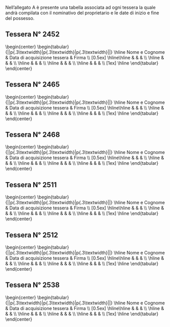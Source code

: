 Nell’allegato A è presente una tabella associata ad ogni tessera la quale andrà compilata con il nominativo del proprietario e le date di inizio e fine del possesso. 

## Tessera N° 2452
\begin{center}
\begin{tabular}{||p{.3\textwidth}|p{.3\textwidth}|p{.3\textwidth}||} 
 \hline
 Nome e Cognome & Data di acquisizione tessera & Firma \\\\ [0.5ex] 
 \hline\hline
  &  &  &  \\\\ 
 \hline
  &  &  &  \\\\ 
 \hline
  &  &  &  \\\\ 
 \hline
  &  &  &  \\\\ 
 \hline
  &  &  &  \\\\  [1ex] 
 \hline
\end{tabular}
\end{center}

## Tessera N° 2465
\begin{center}
\begin{tabular}{||p{.3\textwidth}|p{.3\textwidth}|p{.3\textwidth}||} 
 \hline
 Nome e Cognome & Data di acquisizione tessera & Firma \\\\ [0.5ex] 
 \hline\hline
  &  &  &  \\\\ 
 \hline
  &  &  &  \\\\ 
 \hline
  &  &  &  \\\\ 
 \hline
  &  &  &  \\\\ 
 \hline
  &  &  &  \\\\  [1ex] 
 \hline
\end{tabular}
\end{center}

## Tessera N° 2468
\begin{center}
\begin{tabular}{||p{.3\textwidth}|p{.3\textwidth}|p{.3\textwidth}||} 
 \hline
 Nome e Cognome & Data di acquisizione tessera & Firma \\\\ [0.5ex] 
 \hline\hline
  &  &  &  \\\\ 
 \hline
  &  &  &  \\\\ 
 \hline
  &  &  &  \\\\ 
 \hline
  &  &  &  \\\\ 
 \hline
  &  &  &  \\\\  [1ex] 
 \hline
\end{tabular}
\end{center}

## Tessera N° 2511
\begin{center}
\begin{tabular}{||p{.3\textwidth}|p{.3\textwidth}|p{.3\textwidth}||} 
 \hline
 Nome e Cognome & Data di acquisizione tessera & Firma \\\\ [0.5ex] 
 \hline\hline
  &  &  &  \\\\ 
 \hline
  &  &  &  \\\\ 
 \hline
  &  &  &  \\\\ 
 \hline
  &  &  &  \\\\ 
 \hline
  &  &  &  \\\\  [1ex] 
 \hline
\end{tabular}
\end{center}

## Tessera N° 2512
\begin{center}
\begin{tabular}{||p{.3\textwidth}|p{.3\textwidth}|p{.3\textwidth}||} 
 \hline
 Nome e Cognome & Data di acquisizione tessera & Firma \\\\ [0.5ex] 
 \hline\hline
  &  &  &  \\\\ 
 \hline
  &  &  &  \\\\ 
 \hline
  &  &  &  \\\\ 
 \hline
  &  &  &  \\\\ 
 \hline
  &  &  &  \\\\  [1ex] 
 \hline
\end{tabular}
\end{center}

## Tessera N° 2538
\begin{center}
\begin{tabular}{||p{.3\textwidth}|p{.3\textwidth}|p{.3\textwidth}||} 
 \hline
 Nome e Cognome & Data di acquisizione tessera & Firma \\\\ [0.5ex] 
 \hline\hline
  &  &  &  \\\\ 
 \hline
  &  &  &  \\\\ 
 \hline
  &  &  &  \\\\ 
 \hline
  &  &  &  \\\\ 
 \hline
  &  &  &  \\\\  [1ex] 
 \hline
\end{tabular}
\end{center}